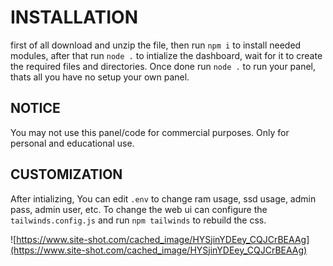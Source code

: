 # INSTALLATION

first of all download and unzip the file, then run `npm i` to install needed modules, after that run `node .` to intialize the dashboard, wait for it to create the required files and directories. Once done run `node .` to run your panel, thats all you have no setup your own panel.

## NOTICE

You may not use this panel/code for commercial purposes. Only for personal and educational use.

## CUSTOMIZATION

After intializing, You can edit `.env` to change ram usage, ssd usage, admin pass, admin user, etc. To change the web ui can configure the `tailwinds.config.js` and run `npm tailwinds` to rebuild the css.

![https://www.site-shot.com/cached_image/HYSjinYDEey_CQJCrBEAAg](https://www.site-shot.com/cached_image/HYSjinYDEey_CQJCrBEAAg)